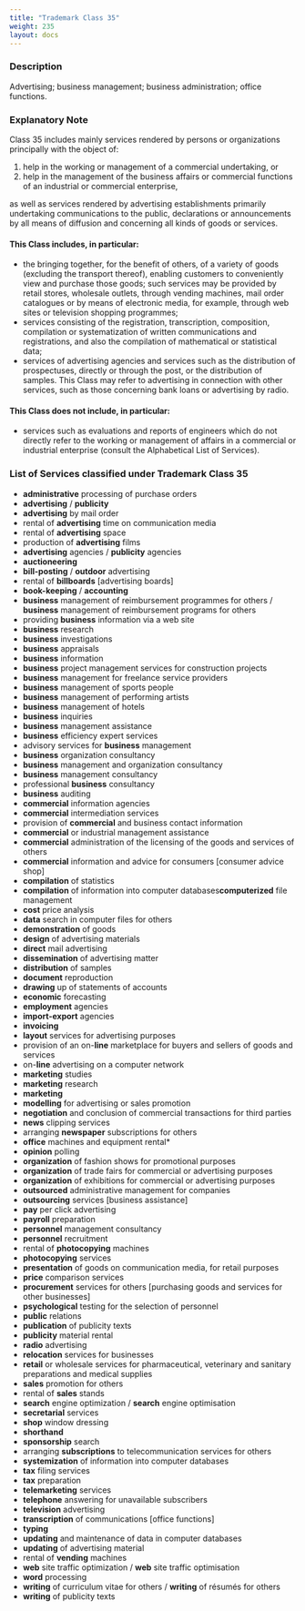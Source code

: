 ```yaml
---
title: "Trademark Class 35"
weight: 235
layout: docs
---
```


### Description

Advertising; business management; business administration; office functions.

### Explanatory Note

Class 35 includes mainly services rendered by persons or organizations principally with the object of:

1. help in the working or management of a commercial undertaking, or
2. help in the management of the business affairs or commercial functions of an industrial or commercial enterprise,

as well as services rendered by advertising establishments primarily undertaking communications to the public, declarations or announcements by all means of diffusion and concerning all kinds of goods or services.

#### This Class includes, in particular:

* the bringing together, for the benefit of others, of a variety of goods (excluding the transport thereof), enabling customers to conveniently view and purchase those goods; such services may be provided by retail stores, wholesale outlets, through vending machines, mail order catalogues or by means of electronic media, for example, through web sites or television shopping programmes;
* services consisting of the registration, transcription, composition, compilation or systematization of written communications and registrations, and also the compilation of mathematical or statistical data;
* services of advertising agencies and services such as the distribution of prospectuses, directly or through the post, or the distribution of samples. This Class may refer to advertising in connection with other services, such as those concerning bank loans or advertising by radio.

#### This Class does not include, in particular:

* services such as evaluations and reports of engineers which do not directly refer to the working or management of affairs in a commercial or industrial enterprise (consult the Alphabetical List of Services).

### List of Services classified under Trademark Class 35

* **administrative** processing of purchase orders
* **advertising** / **publicity**
* **advertising** by mail order
* rental of **advertising** time on communication media
* rental of **advertising** space
* production of **advertising** films
* **advertising** agencies / **publicity** agencies
* **auctioneering**
* **bill-posting** / **outdoor** advertising
* rental of **billboards** \[advertising boards]
* **book-keeping** / **accounting**
* **business** management of reimbursement programmes for others / **business** management of reimbursement programs for others
* providing **business** information via a web site
* **business** research
* **business** investigations
* **business** appraisals
* **business** information
* **business** project management services for construction projects
* **business** management for freelance service providers
* **business** management of sports people
* **business** management of performing artists
* **business** management of hotels
* **business** inquiries
* **business** management assistance
* **business** efficiency expert services
* advisory services for **business** management
* **business** organization consultancy
* **business** management and organization consultancy
* **business** management consultancy
* professional **business** consultancy
* **business** auditing
* **commercial** information agencies
* **commercial** intermediation services
* provision of **commercial** and business contact information
* **commercial** or industrial management assistance
* **commercial** administration of the licensing of the goods and services of others
* **commercial** information and advice for consumers \[consumer advice shop]
* **compilation** of statistics
* **compilation** of information into computer databases**computerized** file management
* **cost** price analysis
* **data** search in computer files for others
* **demonstration** of goods
* **design** of advertising materials
* **direct** mail advertising
* **dissemination** of advertising matter
* **distribution** of samples
* **document** reproduction
* **drawing** up of statements of accounts
* **economic** forecasting
* **employment** agencies
* **import-export** agencies
* **invoicing**
* **layout** services for advertising purposes
* provision of an on-**line** marketplace for buyers and sellers of goods and services
* on-**line** advertising on a computer network
* **marketing** studies
* **marketing** research
* **marketing**
* **modelling** for advertising or sales promotion
* **negotiation** and conclusion of commercial transactions for third parties
* **news** clipping services
* arranging **newspaper** subscriptions for others
* **office** machines and equipment rental\*
* **opinion** polling
* **organization** of fashion shows for promotional purposes
* **organization** of trade fairs for commercial or advertising purposes
* **organization** of exhibitions for commercial or advertising purposes
* **outsourced** administrative management for companies
* **outsourcing** services \[business assistance]
* **pay** per click advertising
* **payroll** preparation
* **personnel** management consultancy
* **personnel** recruitment
* rental of **photocopying** machines
* **photocopying** services
* **presentation** of goods on communication media, for retail purposes
* **price** comparison services
* **procurement** services for others \[purchasing goods and services for other businesses]
* **psychological** testing for the selection of personnel
* **public** relations
* **publication** of publicity texts
* **publicity** material rental
* **radio** advertising
* **relocation** services for businesses
* **retail** or wholesale services for pharmaceutical, veterinary and sanitary preparations and medical supplies
* **sales** promotion for others
* rental of **sales** stands
* **search** engine optimization / **search** engine optimisation
* **secretarial** services
* **shop** window dressing
* **shorthand**
* **sponsorship** search
* arranging **subscriptions** to telecommunication services for others
* **systemization** of information into computer databases
* **tax** filing services
* **tax** preparation
* **telemarketing** services
* **telephone** answering for unavailable subscribers
* **television** advertising
* **transcription** of communications \[office functions]
* **typing**
* **updating** and maintenance of data in computer databases
* **updating** of advertising material
* rental of **vending** machines
* **web** site traffic optimization / **web** site traffic optimisation
* **word** processing
* **writing** of curriculum vitae for others / **writing** of résumés for others
* **writing** of publicity texts
